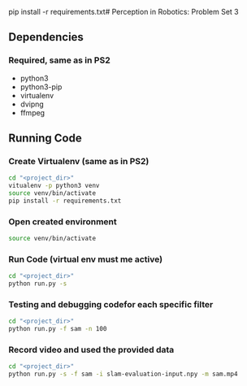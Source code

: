pip install -r requirements.txt# Perception in Robotics: Problem Set 3

## Dependencies

### Required, same as in PS2

* python3
* python3-pip
* virtualenv
* dvipng
* ffmpeg


## Running Code

### Create Virtualenv (same as in PS2)

```bash
cd "<project_dir>"
vitualenv -p python3 venv
source venv/bin/activate
pip install -r requirements.txt
```

### Open created environment
```bash
source venv/bin/activate
```



### Run Code (virtual env must me active)

```bash
cd "<project_dir>"
python run.py -s
```


### Testing and debugging codefor each specific filter
```bash
cd "<project_dir>"
python run.py -f sam -n 100
```



### Record video and used the provided data
```bash
cd "<project_dir>"
python run.py -s -f sam -i slam-evaluation-input.npy -m sam.mp4
```
